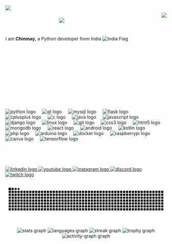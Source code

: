 
<img align="left" src="https://komarev.com/ghpvc/?username=chinmaykrishnroy&style=flat-square&abbreviated=true" />

###

<img align="right" height="200" src="https://github.com/user-attachments/assets/66e4889c-c8ac-4c84-9048-3ea1d7b4a2a1" />

###


<h1 align="left" style="color: white;">Hello World!<img src="https://github.com/user-attachments/assets/8ddb5a93-ad50-49fe-a4c0-27d4092f716d" width="100" height="100" alt="👋"></h1>

###

<p align="left">I am <b>Chinmay</b>, a Python developer from India <img src="https://raw.githubusercontent.com/hjnilsson/country-flags/master/png100px/in.png" width="20" height="15" alt="India Flag"></p>

###

<h3 align="left" style="color: white;">About me</h3>

###

<p align="left" style="color: white;">
  - Creating tracebacks since 2022<br>
  - Learning React and Docker<br>
  - Currently working on my Bit-Torrent Desktop Application project<br>
  - I am an Electronic Music Producer and I play keyboard and guitar
</p>

###

<h2 align="left" style="color: white;">I know</h2>

###

<div align="left">
  <img src="https://cdn.jsdelivr.net/gh/devicons/devicon/icons/python/python-original.svg" height="40" alt="python logo" />
  <img width="12" />
  <img src="https://cdn.jsdelivr.net/gh/devicons/devicon/icons/qt/qt-original.svg" height="40" alt="qt logo" />
  <img width="12" />
  <img src="https://cdn.jsdelivr.net/gh/devicons/devicon/icons/mysql/mysql-original.svg" height="40" alt="mysql logo" />
  <img width="12" />
  <img src="https://cdn.jsdelivr.net/gh/devicons/devicon/icons/flask/flask-original.svg" height="40" alt="flask logo" />
  <img width="12" />
  <img src="https://cdn.jsdelivr.net/gh/devicons/devicon/icons/cplusplus/cplusplus-original.svg" height="40" alt="cplusplus logo" />
  <img width="12" />
  <img src="https://cdn.jsdelivr.net/gh/devicons/devicon/icons/c/c-original.svg" height="40" alt="c logo" />
  <img width="12" />
  <img src="https://cdn.jsdelivr.net/gh/devicons/devicon/icons/java/java-original.svg" height="40" alt="java logo" />
  <img width="12" />
  <img src="https://cdn.jsdelivr.net/gh/devicons/devicon/icons/javascript/javascript-original.svg" height="40" alt="javascript logo" />
  <img width="12" />
  <img src="https://cdn.jsdelivr.net/gh/devicons/devicon/icons/django/django-plain.svg" height="40" alt="django logo" />
  <img width="12" />
  <img src="https://cdn.jsdelivr.net/gh/devicons/devicon/icons/linux/linux-original.svg" height="40" alt="linux logo" />
  <img width="12" />
  <img src="https://cdn.jsdelivr.net/gh/devicons/devicon/icons/git/git-original.svg" height="40" alt="git logo" />
  <img width="12" />
  <img src="https://cdn.jsdelivr.net/gh/devicons/devicon/icons/css3/css3-original.svg" height="40" alt="css3 logo" />
  <img width="12" />
  <img src="https://cdn.jsdelivr.net/gh/devicons/devicon/icons/html5/html5-original.svg" height="40" alt="html5 logo" />
  <img width="12" />
  <img src="https://cdn.jsdelivr.net/gh/devicons/devicon/icons/mongodb/mongodb-original.svg" height="40" alt="mongodb logo" />
  <img width="12" />
  <img src="https://cdn.jsdelivr.net/gh/devicons/devicon/icons/react/react-original.svg" height="40" alt="react logo" />
  <img width="12" />
  <img src="https://cdn.jsdelivr.net/gh/devicons/devicon/icons/android/android-original.svg" height="40" alt="android logo" />
  <img width="12" />
  <img src="https://cdn.jsdelivr.net/gh/devicons/devicon/icons/kotlin/kotlin-original.svg" height="40" alt="kotlin logo" />
  <img width="12" />
  <img src="https://cdn.jsdelivr.net/gh/devicons/devicon/icons/php/php-original.svg" height="40" alt="php logo" />
  <img width="12" />
  <img src="https://cdn.jsdelivr.net/gh/devicons/devicon/icons/arduino/arduino-original.svg" height="40" alt="arduino logo" />
  <img width="12" />
  <img src="https://cdn.jsdelivr.net/gh/devicons/devicon/icons/docker/docker-original.svg" height="40" alt="docker logo" />
  <img width="12" />
  <img src="https://cdn.jsdelivr.net/gh/devicons/devicon/icons/raspberrypi/raspberrypi-original.svg" height="40" alt="raspberrypi logo" />
  <img width="12" />
  <img src="https://cdn.jsdelivr.net/gh/devicons/devicon/icons/canva/canva-original.svg" height="40" alt="canva logo" />
  <img width="12" />
  <img src="https://cdn.jsdelivr.net/gh/devicons/devicon/icons/tensorflow/tensorflow-original.svg" height="40" alt="tensorflow logo" />
</div>

###

<h2 align="left" style="color: white;">Social</h2>

###

<div align="left">
  <a href="https://linkedin.com/in/chinmaykrishnroy" target="_blank">
    <img src="https://img.shields.io/static/v1?message=LinkedIn&logo=linkedin&label=&color=0077B5&logoColor=white&labelColor=&style=for-the-badge" height="40" alt="linkedin logo"  />
  </a>
  <a href="https://youtube.com/chinmaykrishnroy" target="_blank">
    <img src="https://img.shields.io/static/v1?message=Youtube&logo=youtube&label=&color=FF0000&logoColor=white&labelColor=&style=for-the-badge" height="40" alt="youtube logo"  />
  </a>
  <a href="https://instagram.com/chinmaykrishnroy" target="_blank">
    <img src="https://img.shields.io/static/v1?message=Instagram&logo=instagram&label=&color=E4405F&logoColor=white&labelColor=&style=for-the-badge" height="40" alt="instagram logo"  />
  </a>
  <a href="https://www.discordapp.com/users/1111209922567340062" target="_blank">
    <img src="https://img.shields.io/static/v1?message=Discord&logo=discord&label=&color=7289DA&logoColor=white&labelColor=&style=for-the-badge" height="40" alt="discord logo"  />
  </a>
  <a href="https://twitch.com/chinmaykrishnroy" target="_blank">
    <img src="https://img.shields.io/static/v1?message=Twitch&logo=twitch&label=&color=9146FF&logoColor=white&labelColor=&style=for-the-badge" height="40" alt="twitch logo"  />
  </a>
<!-- <a href="https://medium.com/@chinmaykrishnroy" target="_blank">
    <img src="https://img.shields.io/static/v1?message=Medium&logo=medium&label=&color=12100E&logoColor=white&labelColor=&style=for-the-badge" height="40" alt="medium logo" />
</a> -->
</div>

###

<picture>
  <source media="(prefers-color-scheme: dark)" srcset="https://raw.githubusercontent.com/chinmaykrishnroy/chinmaykrishnroy/output/github-contribution-grid-snake-dark.svg">
  <source media="(prefers-color-scheme: light)" srcset="https://raw.githubusercontent.com/chinmaykrishnroy/chinmaykrishnroy/output/github-contribution-grid-snake.svg">
  <img alt="github contribution grid snake animation" src="https://raw.githubusercontent.com/chinmaykrishnroy/chinmaykrishnroy/output/github-contribution-grid-snake.svg">
</picture>

###

<div align="center">
  <img src="https://github-readme-stats.vercel.app/api?username=chinmaykrishnroy&hide_title=false&hide_rank=false&show_icons=true&include_all_commits=true&count_private=true&disable_animations=false&theme=dracula&locale=en&hide_border=false&order=1" height="150" alt="stats graph" />
  <img src="https://github-readme-stats.vercel.app/api/top-langs?username=chinmaykrishnroy&locale=en&hide_title=false&layout=compact&card_width=320&langs_count=5&theme=dracula&hide_border=false&order=2" height="150" alt="languages graph" />
  <img src="https://streak-stats.demolab.com?user=chinmaykrishnroy&locale=en&mode=daily&theme=gotham&hide_border=false&border_radius=5&order=3" height="150" alt="streak graph" />
  <img src="https://github-profile-trophy.vercel.app?username=chinmaykrishnroy&theme=dracula&column=-1&row=1&margin-w=4&margin-h=8&no-bg=true&no-frame=false&order=4" height="150" alt="trophy graph" />
  <img src="https://github-readme-activity-graph.vercel.app/graph?username=chinmaykrishnroy&radius=16&theme=modern-lilac&area=true&order=5&hide_title=false" height="300" alt="activity-graph graph" />
</div>
